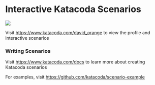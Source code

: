# Interactive Katacoda Scenarios

[![](http://shields.katacoda.com/katacoda/david_orange/count.svg)](https://www.katacoda.com/david_orange "Get your profile on Katacoda.com")

Visit https://www.katacoda.com/david_orange to view the profile and interactive scenarios

### Writing Scenarios
Visit https://www.katacoda.com/docs to learn more about creating Katacoda scenarios

For examples, visit https://github.com/katacoda/scenario-example
